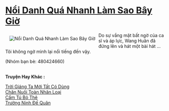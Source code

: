 <a href="https://truyentiki.com/noi-danh-qua-nhanh-lam-sao-bay-gio.33744/" title="Nổi Danh Quá Nhanh Làm Sao Bây Giờ"><h1>Nổi Danh Quá Nhanh Làm Sao Bây Giờ</h1></a><div style="display:table"><img align="right" style="float: left; padding: 10px;" src="https://truyentiki.com/a/img/str/src/33744.jpg" alt="Nổi Danh Quá Nhanh Làm Sao Bây Giờ">Do sự vắng mặt bất ngờ của ca sĩ và áp lực, Wang Huân đã đứng lên và hát một bài hát ... Tôi không ngờ mình lại nổi tiếng đến vậy. <p></p> (Nhóm bạn bè: 480424660)</div><p><br><b>Truyện Hay Khác :</b></p><a href="https://truyentiki.com/troi-giang-ta-moi-tat-co-dung.33743/" alt="Trời Giáng Ta Mới Tất Có Dùng">Trời Giáng Ta Mới Tất Có Dùng</a><br/><a href="https://github.com/nownovels/top500/tree/master/truyenhay/33753/" alt="Chăn Nuôi Toàn Nhân Loại">Chăn Nuôi Toàn Nhân Loại</a><br/><a href="https://github.com/nownovels/top500/tree/master/truyenhay/33914/" alt="Cẩm Tú Bỏ Thê">Cẩm Tú Bỏ Thê</a><br/><a href="https://github.com/nownovels/top500/tree/master/truyenhay/33547/" alt="Trường Ninh Đế Quân">Trường Ninh Đế Quân</a><br/>